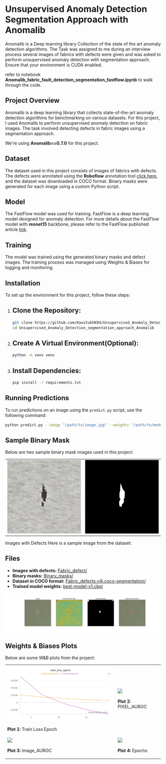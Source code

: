 # Unsupervised Anomaly Detection Segmentation Approach with Anomalib


Anomalib is a Deep learning library Collection of the state of the art anomaly detection algorithms. 
The Task was assigned to me during an interview process several images of fabrics with defects were given and was asked to perform unsupervised anomaly detection with segmentation approach. Ensure that your environment is CUDA enabled.

refer to notebook **Anomalib_fabric_fault_detection_segmentation_fastflow.ipynb** to walk through the code.


## Project Overview ##

Anomalib is a deep learning library that collects state-of-the-art anomaly detection algorithms for benchmarking on various datasets. For this project, I used Anomalib to perform unsupervised anomaly detection on fabric images. The task involved detecting defects in fabric images using a segmentation approach.

We're using **Anomalib==0.7.0** for this project.


## Dataset ##
The dataset used in this project consists of images of fabrics with defects. The defects were annotated using the **Roboflow** annotation tool [click here](https://roboflow.com/annotate), and the dataset was downloaded in COCO format. Binary masks were generated for each image using a custom Python script.



## Model ##
The FastFlow model was used for training. FastFlow is a deep learning model designed for anomaly detection. For more details about the FastFlow model with **resnet15** backbone, please refer to the FastFlow published article [link](https://arxiv.org/abs/2111.07677).


## Training ##
The model was trained using the generated binary masks and defect images. The training process was managed using Weights & Biases for logging and monitoring.

## Installation ##

To set up the environment for this project, follow these steps:

1. ## Clone the Repository: ##

   ```bash
   git clone https://github.com/KaustubhK94/Unsupervised_Anomaly_Detection_segmentation_approach_Anomalib.git
   cd Unsupervised_Anomaly_Detection_segmentation_approach_Anomalib
   ```
2. ## Create A Virtual Environment(Optional): ##
   ```bash
   python -m venv venv
   ```
3. ## Install Dependencies: ##
   ```bash
   pip install -r requirements.txt
   ```   



## Running Predictions ##

To run predictions on an image using the `predict.py` script, use the following command:

```bash
python predict.py --image "/path/to/image.jpg" --weights "/path/to/model_weights.ckpt"
```


## Sample Binary Mask ##

Below are two sample binary mask images used in this project:

<table>
  <tr>
    <td>
      <img src="/Fabric_defect/Fabric22.jpg" alt="Fabric Defect" width="400"/>
    </td>
    <td>
      <img src="/Binary_masks/Fabric22.jpg" alt="Binary Mask" width="400"/>
    </td>
  </tr>
</table>



Images with Defects
Here is a sample image from the dataset:


## Files

- **Images with defects:** [Fabric_defect/](./Fabric_defect/)
- **Binary masks:** [Binary_masks/](./Binary_masks/)
- **Dataset in COCO format:** [Fabric_defects.v4i.coco-segmentation/](./Fabric_defects.v4i.coco-segmentation/)
- **Trained model weights:** [best-model-v1.ckpt](./best-model-v1.ckpt)

![](/Fabric20.jpg)

## Weights & Biases Plots

Below are some W&B plots from the project:

<table>
  <tr>
    <td>
      <img src="Metrics Monitored/W&B Chart 9_8_2024, 2_59_45 PM.png" width="400"/>
      <p><strong>Plot 1:</strong> Train Loss Epoch</p>
    </td>
    <td>
      <img src="https://raw.githubusercontent.com/KaustubhK94/Unsupervised_Anomaly_Detection_segmentation_approach_Anomalib/master/Metrics%20Monitered/W&B%20Chart%209_8_2024,%202_59_56%20PM.png" width="400"/>
      <p><strong>Plot 2:</strong> PIXEL_AUROC</p>
    </td>
  </tr>
  <tr>
    <td>
      <img src="https://raw.githubusercontent.com/KaustubhK94/Unsupervised_Anomaly_Detection_segmentation_approach_Anomalib/master/Metrics%20Monitered/W&B%20Chart%209_8_2024,%203_00_16%20PM.png" width="400"/>
      <p><strong>Plot 3:</strong> Image_AUROC</p>
    </td>
    <td>
      <img src="https://raw.githubusercontent.com/KaustubhK94/Unsupervised_Anomaly_Detection_segmentation_approach_Anomalib/master/Metrics%20Monitered/W&B%20Chart%209_8_2024,%203_00_04%20PM.png" width="400"/>
      <p><strong>Plot 4:</strong> Epochs</p>
    </td>
  </tr>
</table>





